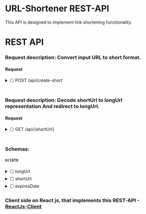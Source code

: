 # URL-Shortener REST-API

This API is designed to implement link shortening functionality.

# REST API

### Request description: Convert input URL to short format.

#### Request

<details>

  <summary>⚪ POST /api/create-short</summary>
  
  
    Request body: application/json
    Example value:
      {
        "longUrl": "yourLongURL.com"
      }
      
      
#### Response

    Status code: `201`
    Description: Successfully converted!
    Media type: application/json
    Example value:
      {
        "shortUrl": "7LK"
      }
      
      
    Status code: `400`
    Description: Bad Request!
    Media type: application/json
    Example value:
      {
        "statusCode": 400,
        "message": "We'll need a valid URL, like 'yourbrnd.co/niceurl'",
        "timestamp": 1679584728598
      }

</details>

</br>

### Request description: Decode shortUrl to longUrl representation And redirect to longUrl.

#### Request

<details>

<summary>⚪ GET /api/{shortUrl}</summary>


    Request body: application/json
    Example value: shortUrl in PathVariable : /api/7LK
      
#### Response

    Status code: `302`
    Description: Url successfully found! As a result of sending this request, you will be redirected to http://yourLongUrl.com
    Media type: application/http
    Example value:
      "redirect : http://yourLongURL.com"
       <html>
            ...
            ...
            ...
       </html>
       
       
      Status code: `404`
      Description: Url not Found!
      Media type: application/json
      Example value:
        {
          "statusCode": 404,
          "message": "This shortUrl doesn't exist or his duration was expired",
          "timestamp": 1679587416465
        }
        
</details>

</br>

### Schemas:

#### `UrlDTO`

<details>

<summary>⚪ longUrl</summary>

        type: string
        maxLength: 2147483647
        minLength: 3

</details>

<details>

<summary>⚪ shortUrl</summary>

        type: string
        maxLength: 2147483647
        minLength: 1

</details>

<details>

<summary>⚪ expiresDate</summary>

        type: string($date-time)

</details>


### Client side on React js, that implements this REST-API - <a href="https://github.com/4ubov/React-Client-URl-Shortener-API">ReactJs-Client</a>
